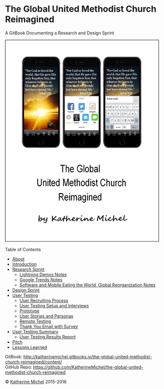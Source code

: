 # The Global United Methodist Church Reimagined

A GitBook Documenting a Research and Design Sprint

![](cover.jpg)

Table of Contents
* [About](README.md)
* [Introduction](introduction.md)
* [Research Sprint](research-sprint/research-sprint.md)
   * [Lightning Demos Notes](research-sprint/lightning-demos-notes.md)
   * [Google Trends Notes](research-sprint/google-trends-notes.md)
   * [Software and Mobile Eating the World, Global Reorganization Notes](research-sprint/software-and-mobile-eating-the-world,-global-reorganization-notes.md)
* [Design Sprint](design-sprint/design-sprint.md)
* [User Testing](user-testing/user-testing.md)
   * [User Recruiting Process](user-testing/user-recruiting-process.md)
   * [User Testing Setup and Interviews](user-testing/user-testing-setup-and-interviews.md)
   * [Prototype](prototype/prototype.md)
   * [User Stories and Personas](user-testing/user-stories-and-personas.md)
   * [Remote Testing](user-testing/remote-testing.md)
   * [Thank You Email with Survey](user-testing/thank-you-email-with-survey.md)
* [User Testing Summary](user-testing/user-testing-summary.md)
   * [User Testing Results Report](user-testing/user-testing-results-report.md)
* [Pitch](pitch/pitch.md)
* [Lessons Learned](lessons-learned.md)
 
GitBook: http://katherinemichel.gitbooks.io/the-global-united-methodist-church-reimagined/content/
<br> 
GitHub Repo: https://github.com/KatherineMichel/the-global-united-methodist-church-reimagined

© [Katherine Michel](https://twitter.com/katimichel) 2015-2016

